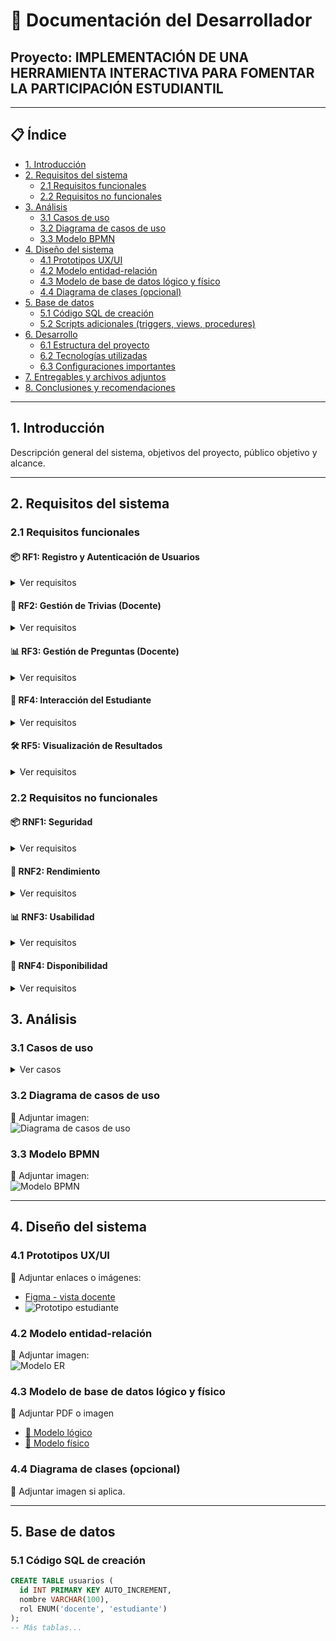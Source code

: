 # 📘 Documentación del Desarrollador  
## Proyecto: IMPLEMENTACIÓN DE UNA HERRAMIENTA INTERACTIVA PARA FOMENTAR LA PARTICIPACIÓN ESTUDIANTIL

---

## 📋 Índice

- [1. Introducción](#1-introducción)
- [2. Requisitos del sistema](#2-requisitos-del-sistema)
  - [2.1 Requisitos funcionales](#21-requisitos-funcionales)
  - [2.2 Requisitos no funcionales](#22-requisitos-no-funcionales)
- [3. Análisis](#3-análisis)
  - [3.1 Casos de uso](#31-casos-de-uso)
  - [3.2 Diagrama de casos de uso](#32-diagrama-de-casos-de-uso)
  - [3.3 Modelo BPMN](#33-modelo-bpmn)
- [4. Diseño del sistema](#4-diseño-del-sistema)
  - [4.1 Prototipos UX/UI](#41-prototipos-uxui)
  - [4.2 Modelo entidad-relación](#42-modelo-entidad-relación)
  - [4.3 Modelo de base de datos lógico y físico](#43-modelo-de-base-de-datos-lógico-y-físico)
  - [4.4 Diagrama de clases (opcional)](#44-diagrama-de-clases-opcional)
- [5. Base de datos](#5-base-de-datos)
  - [5.1 Código SQL de creación](#51-código-sql-de-creación)
  - [5.2 Scripts adicionales (triggers, views, procedures)](#52-scripts-adicionales-triggers-views-procedures)
- [6. Desarrollo](#6-desarrollo)
  - [6.1 Estructura del proyecto](#61-estructura-del-proyecto)
  - [6.2 Tecnologías utilizadas](#62-tecnologías-utilizadas)
  - [6.3 Configuraciones importantes](#63-configuraciones-importantes)
- [7. Entregables y archivos adjuntos](#7-entregables-y-archivos-adjuntos)
- [8. Conclusiones y recomendaciones](#8-conclusiones-y-recomendaciones)

---

## 1. Introducción

Descripción general del sistema, objetivos del proyecto, público objetivo y alcance.

---

## 2. Requisitos del sistema

### 2.1 Requisitos funcionales
#### 📦 RF1: Registro y Autenticación de Usuarios
<details>
  <summary>Ver requisitos</summary>

- RF1.1: El sistema debe permitir el registro de usuarios (docentes y estudiantes) con una dirección de email válida y una contraseña de mínimo 8 caracteres.
- RF1.2: El sistema debe permitir a los usuarios iniciar sesión con email y contraseña registrados.
- RF1.3: El sistema debe permitir la recuperación de contraseña mediante envío de enlace de restablecimiento al correo electrónico del usuario.

</details>

#### 🎯 RF2: Gestión de Trivias (Docente)
<details>
  <summary>Ver requisitos</summary>

- RF2.1: El sistema debe permitir al docente crear una trivia ingresando un título (mínimo 5 caracteres) y una descripción (opcional).
- RF2.2: El sistema debe permitir listar todas las trivias creadas por el docente actual, mostrando al menos título, número de preguntas y fecha de creación.
- RF2.3: El sistema debe permitir editar el título y descripción de una trivia existente.
- RF2.4: El sistema debe permitir eliminar trivias creadas por el docente actual.

</details>

#### 📊 RF3: Gestión de Preguntas (Docente)
<details>
  <summary>Ver requisitos</summary>

- RF3.1: El sistema debe permitir al docente agregar preguntas de opción múltiple a una trivia, especificando el enunciado, al menos 2 opciones, y una opción correcta.
- RF3.2: El sistema debe permitir al docente agregar preguntas de tipo verdadero/falso.
- RF3.3: El sistema debe permitir al docente editar el enunciado, las opciones y la respuesta correcta de una pregunta existente.
- RF3.4: El sistema debe permitir eliminar preguntas de una trivia.

</details>

#### 🧮 RF4: Interacción del Estudiante
<details>
  <summary>Ver requisitos</summary>

- RF4.1: El sistema debe permitir a un estudiante registrado ver la lista de trivias disponibles para su cuenta, incluyendo título y estado (completada/no completada).
- RF4.2: El sistema debe permitir que un estudiante seleccione una trivia y responda todas las preguntas en una sola sesión.
- RF4.3: El sistema debe almacenar el intento del estudiante, incluyendo sus respuestas, la trivia respondida y la fecha del intento.

</details>

#### 🛠️ RF5: Visualización de Resultados
<details>
  <summary>Ver requisitos</summary>

- RF5.1: Al finalizar una trivia, el sistema debe mostrar al estudiante un resumen con su puntaje total (porcentaje de aciertos), número de respuestas correctas/incorrectas y las respuestas correctas de cada pregunta.
- RF5.2: El sistema debe permitir al docente consultar un historial de intentos de cada trivia, filtrando por estudiante y fecha, mostrando para cada intento: nombre del estudiante, fecha del intento y puntaje obtenido.

</details>

### 2.2 Requisitos no funcionales
#### 📦 RNF1: Seguridad
<details>
  <summary>Ver requisitos</summary>

- RNF1.1: Las contraseñas de todos los usuarios deben almacenarse cifradas con el algoritmo BCrypt.
- RNF1.2: El sistema debe implementar protección contra ataques comunes: CSRF, XSS y SQL Injection (verificable mediante pruebas de penetración).
- RNF1.3: Solo los usuarios autenticados pueden acceder a funcionalidades privadas del sistema (verificable mediante pruebas de roles).

</details>

#### 🎯 RNF2: Rendimiento
<details>
  <summary>Ver requisitos</summary>

- RNF2.1: El sistema debe ser capaz de manejar al menos 100 usuarios activos simultáneamente sin pérdida de funcionalidad.
- RNF2.2: El tiempo de carga de una trivia (preguntas + opciones) no debe superar los 2 segundos bajo carga normal (medido con herramientas de pruebas de rendimiento como JMeter o Apache Benchmark).

</details>

#### 📊 RNF3: Usabilidad
<details>
  <summary>Ver requisitos</summary>

- RNF3.1: La interfaz del sistema debe permitir a un usuario nuevo completar el registro y responder una trivia en menos de 5 minutos sin ayuda externa (verificable mediante pruebas de usabilidad).
- RNF3.2: El sistema debe ser accesible desde dispositivos móviles y de escritorio, utilizando diseño responsive (verificable con herramientas como Chrome DevTools)

</details>

#### 🧮 RNF4: Disponibilidad
<details>
  <summary>Ver requisitos</summary>

- RNF4.1: El sistema debe estar disponible al menos el 99% del tiempo mensual (medido por el proveedor de hosting, como Render).
- RNF4.2: El sistema debe mostrar un mensaje de error amigable en caso de fallas de conexión o errores del servidor.

</details>



## 3. Análisis

### 3.1 Casos de uso
<details>
  <summary>Ver casos</summary>

#### Módulo 1 : Autenticación Y Gestión De Usuarios

- **CU01 - Registrarse**
  - **Actor**: Docente / Estudiante / Administrador
  - **Flujo principal**: 1. Accede al formulario de registro.
                         2. Ingresa nombre, correo, contraseña y rol.
                         3. El sistema valida que el correo no esté registrado.
                         4. El sistema cifra la contraseña (BCrypt) y registra al usuario.
                         5. Se redirige al login.

  - **Flujos alternativos**: 3a. Si el correo ya existe, se muestra un mensaje de error.
  - **Precondiciones**: El usuario no debe estar registrado.
  - **Postcondiciones**:  La cuenta se crea y el usuario puede iniciar sesión.

- **CU02 - Iniciar Sesión**
  - **Actor**: Todos los usuarios
  - **Flujo principal**: 1. Accede al login.
                         2. Ingresa correo y contraseña.
                         3. El sistema valida credenciales y redirige según el rol.
                      
  - **Flujos alternativos**: 3a. Si las credenciales no coinciden, muestra error.
  - **Precondiciones**: El usuario debe estar registrado.
  - **Postcondiciones**:  Acceso concedido al sistema.

- **CU03- Cerrar Sesión**
  - **Actor**: Todos los usuarios
  - **Flujo principal**: 1. Clic en “Cerrar sesión”.
                         2. El sistema invalida la sesión.
                         3. Redirige al login.
                    
   - **Precondiciones**:  Usuario autenticado.
  - **Postcondiciones**:  Sesión cerrada correctamente.

- **CU04 - Recuperar contraseña**
  - **Actor**: Todos los usuarios
  - **Flujo principal**: 1. Accede a "¿Olvidaste tu contraseña?".
                         2. Ingresa su correo.
                         3. El sistema envía enlace de recuperación.
                         4. Define una nueva contraseña.
                     
  - **Flujos alternativos**: 2a. Si el correo no está registrado, se muestra error.
  - **Precondiciones**: Correo registrado.
  - **Postcondiciones**:  Contraseña actualizada.

#### Módulo 2 : Gestión de Trivias (Docente)

- **CU05 - Ver Dashboard de trivias propias**
  - **Actor**: Docente
  - **Flujo principal**: 1. Accede al panel de trivias.
                         2. El sistema muestra sus trivias activas.
                       
  - **Flujos alternativos**: Si no hay trivias, se muestra un mensaje vacío.
  - **Precondiciones**: Autenticado como docente.
  - **Postcondiciones**:  Trivias listadas en el panel.

- **CU06 - Crear nueva trivia**
  - **Actor**: Docente
  - **Flujo principal**: 1. Accede a “Crear trivia”.
                         2. Llena título, descripción y tiempo.
                         3. El sistema guarda la trivia.
                
  - **Flujos alternativos**: Si falta un campo obligatorio, muestra error.
  - **Precondiciones**: Sesión activa.
  - **Postcondiciones**:  Trivia registrada.

- **CU01 - Registrarse**
  - **Actor**: ...
  - **Flujo principal**: 1. ...
                         2. ..
                         3. ...
                         4. ...
                         5. ..

  - **Flujos alternativos**: ..
  - **Precondiciones**: ..
  - **Postcondiciones**:  ...

- **CU01 - Registrarse**
  - **Actor**: ...
  - **Flujo principal**: 1. ...
                         2. ..
                         3. ...
                         4. ...
                         5. ..

  - **Flujos alternativos**: ..
  - **Precondiciones**: ..
  - **Postcondiciones**:  ...


- **CU01 - Registrarse**
  - **Actor**: ...
  - **Flujo principal**: 1. ...
                         2. ..
                         3. ...
                         4. ...
                         5. ..

  - **Flujos alternativos**: ..
  - **Precondiciones**: ..
  - **Postcondiciones**:  ...


- **CU01 - Registrarse**
  - **Actor**: ...
  - **Flujo principal**: 1. ...
                         2. ..
                         3. ...
                         4. ...
                         5. ..

  - **Flujos alternativos**: ..
  - **Precondiciones**: ..
  - **Postcondiciones**:  ...


- **CU01 - Registrarse**
  - **Actor**: ...
  - **Flujo principal**: 1. ...
                         2. ..
                         3. ...
                         4. ...
                         5. ..

  - **Flujos alternativos**: ..
  - **Precondiciones**: ..
  - **Postcondiciones**:  ...


- **CU01 - Registrarse**
  - **Actor**: ...
  - **Flujo principal**: 1. ...
                         2. ..
                         3. ...
                         4. ...
                         5. ..

  - **Flujos alternativos**: ..
  - **Precondiciones**: ..
  - **Postcondiciones**:  ...


- **CU01 - Registrarse**
  - **Actor**: ...
  - **Flujo principal**: 1. ...
                         2. ..
                         3. ...
                         4. ...
                         5. ..

  - **Flujos alternativos**: ..
  - **Precondiciones**: ..
  - **Postcondiciones**:  ...


- **CU01 - Registrarse**
  - **Actor**: ...
  - **Flujo principal**: 1. ...
                         2. ..
                         3. ...
                         4. ...
                         5. ..

  - **Flujos alternativos**: ..
  - **Precondiciones**: ..
  - **Postcondiciones**:  ...


- **CU01 - Registrarse**
  - **Actor**: ...
  - **Flujo principal**: 1. ...
                         2. ..
                         3. ...
                         4. ...
                         5. ..

  - **Flujos alternativos**: ..
  - **Precondiciones**: ..
  - **Postcondiciones**:  ...


- **CU01 - Registrarse**
  - **Actor**: ...
  - **Flujo principal**: 1. ...
                         2. ..
                         3. ...
                         4. ...
                         5. ..

  - **Flujos alternativos**: ..
  - **Precondiciones**: ..
  - **Postcondiciones**:  ...













</details>

### 3.2 Diagrama de casos de uso  
📎 Adjuntar imagen:  
![Diagrama de casos de uso](./imagenes/diagrama_casos_uso.png)

### 3.3 Modelo BPMN  
📎 Adjuntar imagen:  
![Modelo BPMN](./imagenes/modelo_bpmn.png)

---

## 4. Diseño del sistema

### 4.1 Prototipos UX/UI  
📎 Adjuntar enlaces o imágenes:  
- [Figma - vista docente](https://www.figma.com/...)  
- ![Prototipo estudiante](./imagenes/prototipo_estudiante.png)

### 4.2 Modelo entidad-relación  
📎 Adjuntar imagen:  
![Modelo ER](./imagenes/modelo_entidad_relacion.png)

### 4.3 Modelo de base de datos lógico y físico  
📎 Adjuntar PDF o imagen  
- [📄 Modelo lógico](./documentos/modelo_logico.pdf)  
- [📄 Modelo físico](./documentos/modelo_fisico.pdf)

### 4.4 Diagrama de clases (opcional)  
📎 Adjuntar imagen si aplica.

---

## 5. Base de datos

### 5.1 Código SQL de creación  
```sql
CREATE TABLE usuarios (
  id INT PRIMARY KEY AUTO_INCREMENT,
  nombre VARCHAR(100),
  rol ENUM('docente', 'estudiante')
);
-- Más tablas...
